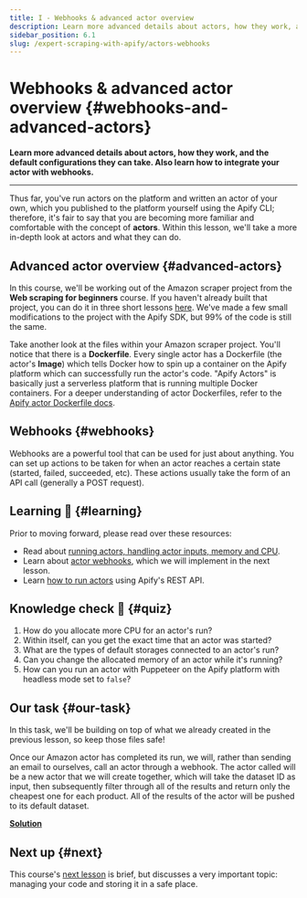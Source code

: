 ```yaml
---
title: I - Webhooks & advanced actor overview
description: Learn more advanced details about actors, how they work, and the default configurations they can take. Also learn how to integrate your actor with webhooks.
sidebar_position: 6.1
slug: /expert-scraping-with-apify/actors-webhooks
---
```


# Webhooks & advanced actor overview {#webhooks-and-advanced-actors}

**Learn more advanced details about actors, how they work, and the default configurations they can take. Also learn how to integrate your actor with webhooks.**

---

Thus far, you've run actors on the platform and written an actor of your own, which you published to the platform yourself using the Apify CLI; therefore, it's fair to say that you are becoming more familiar and comfortable with the concept of **actors**. Within this lesson, we'll take a more in-depth look at actors and what they can do.

## Advanced actor overview {#advanced-actors}

In this course, we'll be working out of the Amazon scraper project from the **Web scraping for beginners** course. If you haven't already built that project, you can do it in three short lessons [here](../../webscraping/web_scraping_for_beginners/challenge/index.md). We've made a few small modifications to the project with the Apify SDK, but 99% of the code is still the same.

Take another look at the files within your Amazon scraper project. You'll notice that there is a **Dockerfile**. Every single actor has a Dockerfile (the actor's **Image**) which tells Docker how to spin up a container on the Apify platform which can successfully run the actor's code. "Apify Actors" is basically just a serverless platform that is running multiple Docker containers. For a deeper understanding of actor Dockerfiles, refer to the [Apify actor Dockerfile docs](/sdk/js/docs/guides/docker-images#example-dockerfile).

## Webhooks {#webhooks}

Webhooks are a powerful tool that can be used for just about anything. You can set up actions to be taken for when an actor reaches a certain state (started, failed, succeeded, etc). These actions usually take the form of an API call (generally a POST request).

## Learning 🧠 {#learning}

Prior to moving forward, please read over these resources:

- Read about [running actors, handling actor inputs, memory and CPU](/platform/actors/running).
- Learn about [actor webhooks](/platform/integrations/webhooks), which we will implement in the next lesson.
- Learn [how to run actors](/platform/tutorials/run-actor-and-retrieve-data-via-api#run-an-actor-or-task) using Apify's REST API.

## Knowledge check 📝 {#quiz}

1. How do you allocate more CPU for an actor's run?
2. Within itself, can you get the exact time that an actor was started?
3. What are the types of default storages connected to an actor's run?
4. Can you change the allocated memory of an actor while it's running?
5. How can you run an actor with Puppeteer on the Apify platform with headless mode set to `false`?

## Our task {#our-task}

In this task, we'll be building on top of what we already created in the previous lesson, so keep those files safe!

Once our Amazon actor has completed its run, we will, rather than sending an email to ourselves, call an actor through a webhook. The actor called will be a new actor that we will create together, which will take the dataset ID as input, then subsequently filter through all of the results and return only the cheapest one for each product. All of the results of the actor will be pushed to its default dataset.

[**Solution**](./solutions/integrating_webhooks.md)

## Next up {#next}

This course's [next lesson](./managing_source_code.md) is brief, but discusses a very important topic: managing your code and storing it in a safe place.
